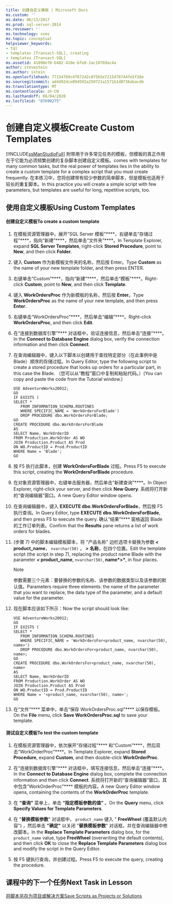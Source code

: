 ```yaml
---
title: 创建自定义模板 | Microsoft Docs
ms.custom: ''
ms.date: 06/13/2017
ms.prod: sql-server-2014
ms.reviewer: ''
ms.technology: ssms
ms.topic: conceptual
helpviewer_keywords:
- tql
- templates [Transact-SQL], creating
- templates [Transact-SQL]
ms.assetid: 41098e78-b482-410e-bfe8-2ac10769ac4a
author: stevestein
ms.author: sstein
ms.openlocfilehash: 771547b9c47672d2c075b5e7215d78744fe5f18e
ms.sourcegitcommit: ad4d92dce894592a259721a1571b1d8736abacdb
ms.translationtype: MT
ms.contentlocale: zh-CN
ms.lasthandoff: 08/04/2020
ms.locfileid: "87690275"
---
```

# <a name="create-custom-templates"></a><span data-ttu-id="d7da5-102">创建自定义模板</span><span class="sxs-lookup"><span data-stu-id="d7da5-102">Create Custom Templates</span></span>
  [!INCLUDE[ssManStudioFull](../../includes/ssmanstudiofull-md.md)] <span data-ttu-id="d7da5-103">附带用于许多常见任务的模板，但模板的真正作用在于它能为必须频繁创建的复杂脚本创建自定义模板。</span><span class="sxs-lookup"><span data-stu-id="d7da5-103">comes with templates for many common tasks, but the real power of templates lies in the ability to create a custom template for a complex script that you must create frequently.</span></span> <span data-ttu-id="d7da5-104">在本练习中，您将创建带有较少参数的简单脚本，但是模板也适用于较长的重复脚本。</span><span class="sxs-lookup"><span data-stu-id="d7da5-104">In this practice you will create a simple script with few parameters, but templates are useful for long, repetitive scripts, too.</span></span>  
  
## <a name="using-custom-templates"></a><span data-ttu-id="d7da5-105">使用自定义模板</span><span class="sxs-lookup"><span data-stu-id="d7da5-105">Using Custom Templates</span></span>  
  
#### <a name="to-create-a-custom-template"></a><span data-ttu-id="d7da5-106">创建自定义模板</span><span class="sxs-lookup"><span data-stu-id="d7da5-106">To create a custom template</span></span>  
  
1.  <span data-ttu-id="d7da5-107">在模板资源管理器中，展开“SQL Server 模板”\*\*\*\*，右键单击“存储过程”\*\*\*\*，指向“新建”\*\*\*\*，然后单击“文件夹”\*\*\*\*。</span><span class="sxs-lookup"><span data-stu-id="d7da5-107">In Template Explorer, expand **SQL Server Templates**, right-click **Stored Procedure**, point to **New**, and then click **Folder**.</span></span>  
  
2.  <span data-ttu-id="d7da5-108">键入 **Custom** 作为新模板文件夹的名称，然后按 Enter。</span><span class="sxs-lookup"><span data-stu-id="d7da5-108">Type **Custom** as the name of your new template folder, and then press ENTER.</span></span>  
  
3.  <span data-ttu-id="d7da5-109">右键单击“Custom”\*\*\*\*，指向“新建”\*\*\*\*，然后单击“模板”\*\*\*\*。</span><span class="sxs-lookup"><span data-stu-id="d7da5-109">Right-click **Custom**, point to **New**, and then click **Template**.</span></span>  
  
4.  <span data-ttu-id="d7da5-110">键入 **WorkOrdersProc** 作为新模板的名称，然后按 **Enter**。</span><span class="sxs-lookup"><span data-stu-id="d7da5-110">Type **WorkOrdersProc** as the name of your new template, and then press **Enter**.</span></span>  
  
5.  <span data-ttu-id="d7da5-111">右键单击“WorkOrdersProc”\*\*\*\*，然后单击“编辑”\*\*\*\*。</span><span class="sxs-lookup"><span data-stu-id="d7da5-111">Right-click **WorkOrdersProc**, and then click **Edit**.</span></span>  
  
6.  <span data-ttu-id="d7da5-112">在“连接到数据库引擎”\*\*\*\* 对话框中，验证连接信息，然后单击“连接”\*\*\*\*。</span><span class="sxs-lookup"><span data-stu-id="d7da5-112">In the **Connect to Database Engine** dialog box, verify the connection information and then click **Connect**.</span></span>  
  
7.  <span data-ttu-id="d7da5-113">在查询编辑器中，键入以下脚本以创建用于查找特定部分（在此事例中是 Blade）顺序的存储过程。</span><span class="sxs-lookup"><span data-stu-id="d7da5-113">In Query Editor, type the following script to create a stored procedure that looks up orders for a particular part, in this case the Blade.</span></span> <span data-ttu-id="d7da5-114">（您可以从“教程”窗口中复制和粘贴代码。）</span><span class="sxs-lookup"><span data-stu-id="d7da5-114">(You can copy and paste the code from the Tutorial window.)</span></span>  
  
    ```  
    USE AdventureWorks20012;  
    GO  
    IF EXISTS (  
    SELECT *   
       FROM INFORMATION_SCHEMA.ROUTINES   
       WHERE SPECIFIC_NAME = 'WorkOrdersForBlade')  
       DROP PROCEDURE dbo.WorkOrdersForBlade;  
    GO  
    CREATE PROCEDURE dbo.WorkOrdersForBlade  
    AS  
    SELECT Name, WorkOrderID   
    FROM Production.WorkOrder AS WO  
    JOIN Production.Product AS Prod  
    ON WO.ProductID = Prod.ProductID  
    WHERE Name = 'Blade';  
    GO  
    ```  
  
8.  <span data-ttu-id="d7da5-115">按 F5 执行此脚本，创建 **WorkOrdersForBlade** 过程。</span><span class="sxs-lookup"><span data-stu-id="d7da5-115">Press F5 to execute this script, creating the **WorkOrdersForBlade** procedure.</span></span>  
  
9. <span data-ttu-id="d7da5-116">在对象资源管理器中，右键单击服务器，然后单击“新建查询”\*\*\*\*。</span><span class="sxs-lookup"><span data-stu-id="d7da5-116">In Object Explorer, right-click your server, and then click **New Query**.</span></span> <span data-ttu-id="d7da5-117">系统将打开新的“查询编辑器”窗口。</span><span class="sxs-lookup"><span data-stu-id="d7da5-117">A new Query Editor window opens.</span></span>  
  
10. <span data-ttu-id="d7da5-118">在查询编辑器中，键入 **EXECUTE dbo.WorkOrdersForBlade**，然后按 F5 执行查询。</span><span class="sxs-lookup"><span data-stu-id="d7da5-118">In Query Editor, type **EXECUTE dbo.WorkOrdersForBlade**, and then press F5 to execute the query.</span></span> <span data-ttu-id="d7da5-119">确认“结果”\*\*\*\* 窗格返回 Blade 的工作订单列表。</span><span class="sxs-lookup"><span data-stu-id="d7da5-119">Confirm that the **Results** pane returns a list of work orders for blades.</span></span>  
  
11. <span data-ttu-id="d7da5-120"> (步骤 7) 中的脚本编辑模板脚本，将 "产品名称" 边栏选项卡替换为参数<strong> *<* product_name</strong>， `nvarchar(50)` ， <strong> *>* 名称</strong>，在四个位置。</span><span class="sxs-lookup"><span data-stu-id="d7da5-120">Edit the template script (the script in step 7), replacing the product name Blade with the parameter <strong>*<* product_name</strong>, `nvarchar(50)`, <strong>name*>*</strong>, in four places.</span></span>  
  
    > [!NOTE]  
    >  <span data-ttu-id="d7da5-121">参数需要三个元素：要替换的参数的名称、该参数的数据类型以及该参数的默认值。</span><span class="sxs-lookup"><span data-stu-id="d7da5-121">Parameters require three elements: the name of the parameter that you want to replace, the data type of the parameter, and a default value for the parameter.</span></span>  
  
12. <span data-ttu-id="d7da5-122">现在脚本应该如下所示：</span><span class="sxs-lookup"><span data-stu-id="d7da5-122">Now the script should look like:</span></span>  
  
    ```  
    USE AdventureWorks20012;  
    GO  
    IF EXISTS (  
    SELECT *   
       FROM INFORMATION_SCHEMA.ROUTINES   
       WHERE SPECIFIC_NAME = 'WorkOrdersFor<product_name, nvarchar(50), name>')  
       DROP PROCEDURE dbo.WorkOrdersFor<product_name, nvarchar(50), name>;  
    GO  
    CREATE PROCEDURE dbo.WorkOrdersFor<product_name, nvarchar(50), name>  
    AS  
    SELECT Name, WorkOrderID   
    FROM Production.WorkOrder AS WO  
    JOIN Production.Product AS Prod  
    ON WO.ProductID = Prod.ProductID  
    WHERE Name = '<product_name, nvarchar(50), name>';  
    GO  
    ```  
  
13. <span data-ttu-id="d7da5-123">在“文件”\*\*\*\* 菜单中，单击“保存 WorkOrdersProc.sql”\*\*\*\* 以保存模板。</span><span class="sxs-lookup"><span data-stu-id="d7da5-123">On the **File** menu, click **Save WorkOrdersProc.sql** to save your template.</span></span>  
  
#### <a name="to-test-the-custom-template"></a><span data-ttu-id="d7da5-124">测试自定义模板</span><span class="sxs-lookup"><span data-stu-id="d7da5-124">To test the custom template</span></span>  
  
1.  <span data-ttu-id="d7da5-125">在模板资源管理器中，依次展开“存储过程”\*\*\*\* 和“Custom”\*\*\*\*，然后双击“WorkOrderProc”\*\*\*\*。</span><span class="sxs-lookup"><span data-stu-id="d7da5-125">In Template Explorer, expand **Stored Procedure**, expand **Custom**, and then double-click **WorkOrderProc**.</span></span>  
  
2.  <span data-ttu-id="d7da5-126">在“连接到数据库引擎”\*\*\*\* 对话框中，填写连接信息，然后单击“连接”\*\*\*\*。</span><span class="sxs-lookup"><span data-stu-id="d7da5-126">In the **Connect to Database Engine** dialog box, complete the connection information and then click **Connect**.</span></span> <span data-ttu-id="d7da5-127">系统将打开新的“查询编辑器”窗口，其中包含“WorkOrderProc”\*\*\*\* 模板的内容。</span><span class="sxs-lookup"><span data-stu-id="d7da5-127">A new Query Editor window opens, containing the contents of the **WorkOrderProc** template.</span></span>  
  
3.  <span data-ttu-id="d7da5-128">在 **“查询”** 菜单上，单击 **“指定模板参数的值”** 。</span><span class="sxs-lookup"><span data-stu-id="d7da5-128">On the **Query** menu, click **Specify Values for Template Parameters**.</span></span>  
  
4.  <span data-ttu-id="d7da5-129">在 "**替换模板参数**" 对话框中， `product_name` 键入 " **FreeWheel** (覆盖默认内容") ，然后单击 **"确定"** 以关闭 "**替换模板参数**" 对话框，并在查询编辑器中修改脚本。</span><span class="sxs-lookup"><span data-stu-id="d7da5-129">In the **Replace Template Parameters** dialog box, for the `product_name` value, type **FreeWheel** (overwriting the default contents), and then click **OK** to close the **Replace Template Parameters** dialog box and modify the script in the Query Editor.</span></span>  
  
5.  <span data-ttu-id="d7da5-130">按 F5 键执行查询，并创建过程。</span><span class="sxs-lookup"><span data-stu-id="d7da5-130">Press F5 to execute the query, creating the procedure.</span></span>  
  
## <a name="next-task-in-lesson"></a><span data-ttu-id="d7da5-131">课程中的下一个任务</span><span class="sxs-lookup"><span data-stu-id="d7da5-131">Next Task in Lesson</span></span>  
 [<span data-ttu-id="d7da5-132">将脚本另存为项目或解决方案</span><span class="sxs-lookup"><span data-stu-id="d7da5-132">Save Scripts as Projects or Solutions</span></span>](lesson-3-3-save-scripts-as-projects-or-solutions.md)  
  
  
